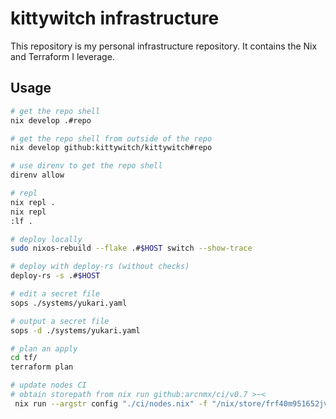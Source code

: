 # kittywitch infrastructure

This repository is my personal infrastructure repository. It contains the Nix and Terraform I leverage.

## Usage

```bash
# get the repo shell
nix develop .#repo

# get the repo shell from outside of the repo
nix develop github:kittywitch/kittywitch#repo

# use direnv to get the repo shell
direnv allow

# repl
nix repl .
nix repl
:lf .

# deploy locally
sudo nixos-rebuild --flake .#$HOST switch --show-trace

# deploy with deploy-rs (without checks)
deploy-rs -s .#$HOST

# edit a secret file
sops ./systems/yukari.yaml

# output a secret file
sops -d ./systems/yukari.yaml

# plan an apply
cd tf/
terraform plan

# update nodes CI
# obtain storepath from nix run github:arcnmx/ci/v0.7 >~<
 nix run --argstr config "./ci/nodes.nix" -f "/nix/store/frf40m951652jv6qqkzfhr6n6r332gk9-source" run.gh-actions-generate --show-trace
```
